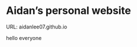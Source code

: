 # Aidan’s personal website
URL: aidanlee07.github.io
<!DOCTYPE html>
<html>
    <head>
       <title>Hello</title>
    </head>
    <body>
      <p>hello everyone</p>
    </body>

</html>
